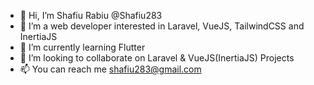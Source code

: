 - 👋 Hi, I’m Shafiu Rabiu @Shafiu283
- 👀 I’m a web developer interested in Laravel, VueJS, TailwindCSS and InertiaJS
- 🌱 I’m currently learning Flutter
- 💞️ I’m looking to collaborate on Laravel & VueJS(InertiaJS) Projects
- 📫 You can reach me shafiu283@gmail.com

<!---
Shafiu283/Shafiu283 is a ✨ special ✨ repository because its `README.md` (this file) appears on your GitHub profile.
You can click the Preview link to take a look at your changes.
--->

